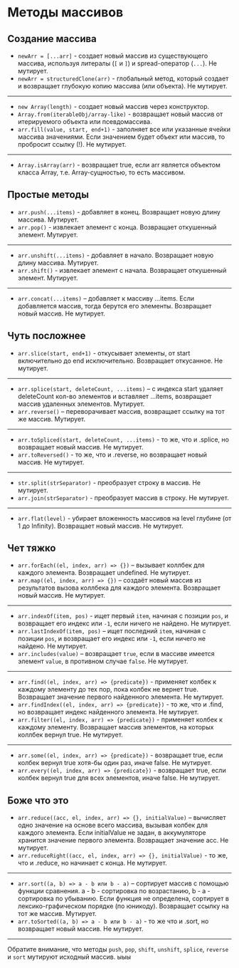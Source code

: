 # Методы массивов

## Создание массива
- `newArr = [...arr]` - создает новый массив из существующего массива, используя литералы (`[` и `]`) и spread-оператор (`...`). Не мутирует.
- `newArr = structuredClone(arr)` - глобальный метод, который создает и возвращает глубокую копию массива (или объекта). Не мутирует.
---
- `new Array(length)` - создает новый массив через конструктор.
- `Array.from(iterableObj/array-like)` - возвращает новый массив от итерируемого объекта или псевдомассива.
- `arr.fill(value, start, end+1)` - заполняет все или указанные ячейки массива значениями. Если значением будет объект или массив, то пробросит ссылку (!). Не мутирует.
---
- `Array.isArray(arr)` - возвращает true, если arr является объектом класса Array, т.е. Array-сущностью, то есть массивом.
## Простые методы
- `arr.push(...items)` - добавляет в конец. Возвращает новую длину массива. Мутирует.
- `arr.pop()` - извлекает элемент с конца. Возвращает откушенный элемент. Мутирует.
---
- `arr.unshift(...items)` - добавляет в начало. Возвращает новую длину массива. Мутирует.
- `arr.shift()` - извлекает элемент с начала. Возвращает откушенный элемент. Мутирует.
---
- `arr.concat(...items)` – добавляет к массиву ...items. Если добавляется массив, тогда берутся его элементы. Возвращает новый массив. Не мутирует.
## Чуть посложнее
- `arr.slice(start, end+1)` - откусывает элементы, от start включительно до end исключительно. Возвращает откусанное. Не мутирует.
---
- `arr.splice(start, deleteCount, ...items)` – с индекса start удаляет deleteCount кол-во элементов и вставляет ...items, возвращает массив удаленных элементов. Мутирует.
- `arr.reverse()` – переворачивает массив, возвращает ссылку на тот же массив. Мутирует.
---
- `arr.toSpliced(start, deleteCount, ...items)` - то же, что и .splice, но возвращает новый массив. Не мутирует.
- `arr.toReversed()` - то же, что и .reverse, но возвращает новый массив. Не мутирует.
---
- `str.split(strSeparator)` - преобразует строку в массив. Не мутирует.
- `arr.join(strSeparator)` - преобразует массив в строку. Не мутирует.
---
- `arr.flat(level)` - убирает вложенность массивов на level глубине (от 1 до Infinity). Возвращает новый массив. Не мутирует.
## Чет тяжко
- `arr.forEach((el, index, arr) => {})` – вызывает коллбек для каждого элемента. Возвращает undefined. Не мутирует.
- `arr.map((el, index, arr) => {})` – создаёт новый массив из результатов вызова коллбека для каждого элемента. Возвращает новый массив. Не мутирует.
---
- `arr.indexOf(item, pos)` - ищет первый `item`, начиная с позиции `pos`, и возвращает его индекс или `-1`, если ничего не найдено. Не мутирует.
- `arr.lastIndexOf(item, pos)` – ищет последний `item`, начиная с позиции `pos`, и возвращает его индекс или `-1`, если ничего не найдено. Не мутирует.
- `arr.includes(value)` – возвращает `true`, если в массиве имеется элемент `value`, в противном случае `false`. Не мутирует.
---
- `arr.find((el, index, arr) => {predicate})` - применяет колбек к каждому элементу до тех пор, пока колбек не вернет true. Возвращает значение первого найденного элемента. Не мутирует.
- `arr.findIndex((el, index, arr) => {predicate})` - то же, что и .find, но возвращает индекс найденного элемента. Не мутирует.
- `arr.filter((el, index, arr) => {predicate})`  - применяет колбек к каждому элементу. Возвращает массив элементов, на которых коллбек вернул true. Не мутирует.
---
- `arr.some((el, index, arr) => {predicate})` - возвращает true, если колбек вернул true хотя-бы один раз, иначе false. Не мутирует.
- `arr.every((el, index, arr) => {predicate})` - возвращает true, если колбек вернул true для всех элементов, иначе false. Не мутирует.
## Боже что это
- `arr.reduce((acc, el, index, arr) => {}, initialValue)` – вычисляет одно значение на основе всего массива, вызывая колбек для каждого элемента. Если initialValue не задан, в аккумуляторе хранится значение первого элемента. Возвращает значение acc. Не мутирует.
- `arr.reduceRight((acc, el, index, arr) => {}, initialValue)` - то же, что и .reduce, но начинает с конца. Не мутирует.
---
- `arr.sort((a, b) => a - b или b - a)` – сортирует массив с помощью функции сравнения. a - b - сортировка по возрастанию, b - a - сортировка по убыванию. Если функция не определена, сортирует в лексико-графическом порядке (по юникоду). Возвращает ссылку на тот же массив. Мутирует.
- `arr.toSorted((a, b) => a - b или b - a)` - то же что и .sort, но возвращает новый массив. Не мутирует.
---
Обратите внимание, что методы `push`, `pop`, `shift`, `unshift`, `splice`, `reverse` и `sort` мутируют исходный массив.
ыыы